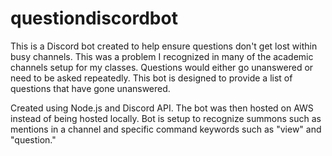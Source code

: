 # questiondiscordbot


This is a Discord bot created to help ensure questions don't get lost within busy channels. This was a problem I recognized in many of the academic channels setup for my classes. Questions would either go unanswered or need to be asked repeatedly. This bot is designed to provide a list of questions that have gone unanswered. 

Created using Node.js and Discord API. The bot was then hosted on AWS instead of being hosted locally. Bot is setup to recognize summons such as mentions in a channel and specific command keywords such as "view" and "question." 


